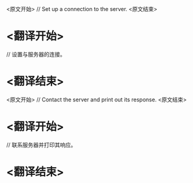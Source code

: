
<原文开始>
// Set up a connection to the server.
<原文结束>

# <翻译开始>
// 设置与服务器的连接。
# <翻译结束>


<原文开始>
// Contact the server and print out its response.
<原文结束>

# <翻译开始>
// 联系服务器并打印其响应。
# <翻译结束>


